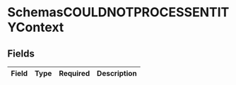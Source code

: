 # SchemasCOULDNOTPROCESSENTITYContext


## Fields

| Field       | Type        | Required    | Description |
| ----------- | ----------- | ----------- | ----------- |